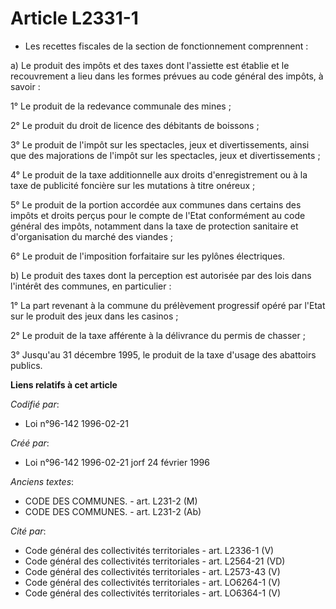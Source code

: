 # Article L2331-1

- Les recettes fiscales de la section de fonctionnement comprennent :

a) Le produit des impôts et des taxes dont l'assiette est établie et le recouvrement a lieu dans les formes prévues au code
général des impôts, à savoir :

1° Le produit de la redevance communale des mines ;

2° Le produit du droit de licence des débitants de boissons ;

3° Le produit de l'impôt sur les spectacles, jeux et divertissements, ainsi que des majorations de l'impôt sur les
spectacles, jeux et divertissements ;

4° Le produit de la taxe additionnelle aux droits d'enregistrement ou à la taxe de publicité foncière sur les mutations à
titre onéreux ;

5° Le produit de la portion accordée aux communes dans certains des impôts et droits perçus pour le compte de l'Etat
conformément au code général des impôts, notamment dans la taxe de protection sanitaire et d'organisation du marché des
viandes ;

6° Le produit de l'imposition forfaitaire sur les pylônes électriques.

b) Le produit des taxes dont la perception est autorisée par des lois dans l'intérêt des communes, en particulier :

1° La part revenant à la commune du prélèvement progressif opéré par l'Etat sur le produit des jeux dans les casinos ;

2° Le produit de la taxe afférente à la délivrance du permis de chasser ;

3° Jusqu'au 31 décembre 1995, le produit de la taxe d'usage des abattoirs publics.

**Liens relatifs à cet article**

_Codifié par_:

  - Loi n°96-142 1996-02-21

_Créé par_:

  - Loi n°96-142 1996-02-21 jorf 24 février 1996

_Anciens textes_:

  - CODE DES COMMUNES. - art. L231-2 (M)
  - CODE DES COMMUNES. - art. L231-2 (Ab)

_Cité par_:

  - Code général des collectivités territoriales - art. L2336-1 (V)
  - Code général des collectivités territoriales - art. L2564-21 (VD)
  - Code général des collectivités territoriales - art. L2573-43 (V)
  - Code général des collectivités territoriales - art. LO6264-1 (V)
  - Code général des collectivités territoriales - art. LO6364-1 (V)
